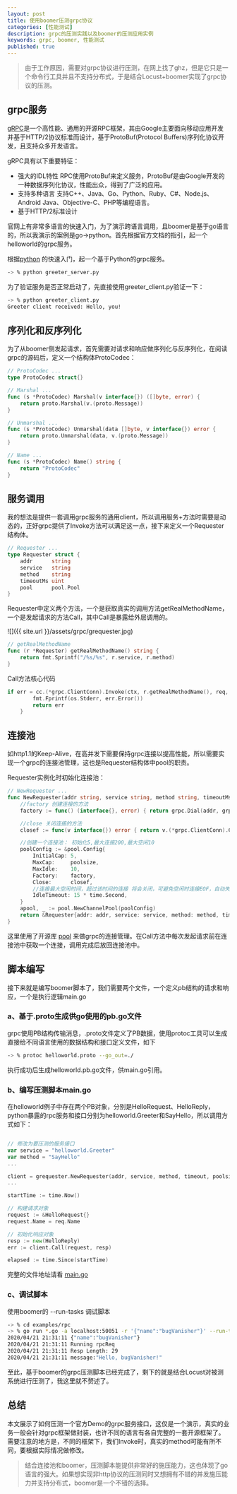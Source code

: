 ```yaml
---
layout: post
title: 使用boomer压测grpc协议
categories: [性能测试]
description: grpc的压测实践以及boomer的压测应用实例
keywords: grpc, boomer, 性能测试
published: true
---
```


>由于工作原因，需要对grpc协议进行压测，在网上找了ghz，但是它只是一个命令行工具并且不支持分布式，于是结合Locust+boomer实现了grpc协议的压测。

## grpc服务

[gRPC](http://www.grpc.io/)是一个高性能、通用的开源RPC框架，其由Google主要面向移动应用开发并基于HTTP/2协议标准而设计，基于ProtoBuf(Protocol Buffers)序列化协议开发，且支持众多开发语言。  

gRPC具有以下重要特征：

* 强大的IDL特性 RPC使用ProtoBuf来定义服务，ProtoBuf是由Google开发的一种数据序列化协议，性能出众，得到了广泛的应用。
* 支持多种语言 支持C++、Java、Go、Python、Ruby、C#、Node.js、Android Java、Objective-C、PHP等编程语言。 
* 基于HTTP/2标准设计

官网上有非常多语言的快速入门，为了演示跨语言调用，且boomer是基于go语言的，所以我演示的案例是go->python。首先根据官方文档的指引，起一个helloworld的grpc服务。

根据[python](https://grpc.io/docs/quickstart/python/) 的快速入门，起一个基于Python的grpc服务。

```sh
-> % python greeter_server.py                                                                                                                                          

```

为了验证服务是否正常启动了，先直接使用greeter_client.py验证一下：

```sh
-> % python greeter_client.py
Greeter client received: Hello, you!
```

## 序列化和反序列化
为了从boomer侧发起请求，首先需要对请求和响应做序列化与反序列化，在阅读grpc的源码后，定义一个结构体ProtoCodec：

```go
// ProtoCodec ...
type ProtoCodec struct{}

// Marshal ...
func (s *ProtoCodec) Marshal(v interface{}) ([]byte, error) {
	return proto.Marshal(v.(proto.Message))
}

// Unmarshal ...
func (s *ProtoCodec) Unmarshal(data []byte, v interface{}) error {
	return proto.Unmarshal(data, v.(proto.Message))
}

// Name ...
func (s *ProtoCodec) Name() string {
	return "ProtoCodec"
}
```

## 服务调用
我的想法是提供一套调用grpc服务的通用client，所以调用服务+方法时需要是动态的，正好grpc提供了Invoke方法可以满足这一点，接下来定义一个Requester结构体。

```go
// Requester ...
type Requester struct {
	addr      string
	service   string
	method    string
	timeoutMs uint
	pool      pool.Pool
}
```

Requester中定义两个方法，一个是获取真实的调用方法getRealMethodName，一个是发起请求的方法Call，其中Call是暴露给外层调用的。

![]({{ site.url }}/assets/grpc/grequester.jpg)



```go
// getRealMethodName
func (r *Requester) getRealMethodName() string {
	return fmt.Sprintf("/%s/%s", r.service, r.method)
}
```

Call方法核心代码

```go
if err = cc.(*grpc.ClientConn).Invoke(ctx, r.getRealMethodName(), req, resp, grpc.ForceCodec(&ProtoCodec{})); err != nil {
		fmt.Fprintf(os.Stderr, err.Error())
		return err
	}
```

## 连接池
如http1.1的Keep-Alive，在高并发下需要保持grpc连接以提高性能，所以需要实现一个grpc的连接池管理，这也是Requester结构体中pool的职责。

Requester实例化时初始化连接池：

```go
// NewRequester ...
func NewRequester(addr string, service string, method string, timeoutMs uint, poolsize int) *Requester {
	//factory 创建连接的方法
	factory := func() (interface{}, error) { return grpc.Dial(addr, grpc.WithInsecure()) }

	//close 关闭连接的方法
	closef := func(v interface{}) error { return v.(*grpc.ClientConn).Close() }

	//创建一个连接池： 初始化5,最大连接200,最大空闲10
	poolConfig := &pool.Config{
		InitialCap: 5,
		MaxCap:     poolsize,
		MaxIdle:    10,
		Factory:    factory,
		Close:      closef,
		//连接最大空闲时间，超过该时间的连接 将会关闭，可避免空闲时连接EOF，自动失效的问题
		IdleTimeout: 15 * time.Second,
	}
	apool, _ := pool.NewChannelPool(poolConfig)
	return &Requester{addr: addr, service: service, method: method, timeoutMs: timeoutMs, pool: apool}
}
```

这里使用了开源库 [pool](https://github.com/silenceper/pool) 来做grpc的连接管理。在Call方法中每次发起请求前在连接池中获取一个连接，调用完成后放回连接池中。

## 脚本编写
接下来就是编写boomer脚本了，我们需要两个文件，一个定义pb结构的请求和响应，一个是执行逻辑main.go

### a、基于.proto生成供go使用的pb.go文件
grpc使用PB结构传输消息，.proto文件定义了PB数据，使用protoc工具可以生成直接给不同语言使用的数据结构和接口定义文件，如下

```sh
-> % protoc helloworld.proto --go_out=./
```
执行成功后生成helloworld.pb.go文件，供main.go引用。

### b、编写压测脚本main.go
在helloworld例子中存在两个PB对象，分别是HelloRequest、HelloReply，python暴露的rpc服务和接口分别为helloworld.Greeter和SayHello，所以调用方式如下：

```go

// 修改为要压测的服务接口
var service = "helloworld.Greeter"
var method = "SayHello"
...

client = grequester.NewRequester(addr, service, method, timeout, poolsize)
...

startTime := time.Now()

// 构建请求对象
request := &HelloRequest{}
request.Name = req.Name

// 初始化响应对象
resp := new(HelloReply)
err := client.Call(request, resp)

elapsed := time.Since(startTime)
```
完整的文件地址请看 [main.go](https://github.com/bugVanisher/boomer/blob/master/examples/rpc/main.go)

### c、调试脚本
使用boomer的 --run-tasks 调试脚本

```sh
-> % cd examples/rpc
-> % go run *.go -a localhost:50051 -r '{"name":"bugVanisher"}' --run-tasks rpcReq
2020/04/21 21:31:11 {"name":"bugVanisher"}
2020/04/21 21:31:11 Running rpcReq
2020/04/21 21:31:11 Resp Length: 29
2020/04/21 21:31:11 message:"Hello, bugVanisher!"
```

至此，基于boomer的grpc压测脚本已经完成了，剩下的就是结合Locust对被测系统进行压测了，我这里就不赘述了。

## 总结
本文展示了如何压测一个官方Demo的grpc服务接口，这仅是一个演示，真实的业务一般会针对grpc框架做封装，也许不同的语言有各自完整的一套开源框架了。需要注意的地方是，不同的框架下，我们Invoke时，真实的method可能有所不同，要根据实际情况做修改。

>结合连接池和boomer，压测脚本能提供非常好的施压能力，这也体现了go语言的强大。如果想实现非http协议的压测同时又想拥有不错的并发施压能力并支持分布式，boomer是一个不错的选择。

